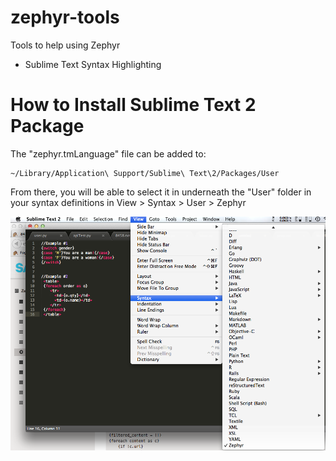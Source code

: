 zephyr-tools
============

Tools to help using Zephyr

 * Sublime Text Syntax Highlighting

How to Install Sublime Text 2 Package
============
The "zephyr.tmLanguage" file can be added to:
    
    ~/Library/Application\ Support/Sublime\ Text\2/Packages/User

From there, you will be able to select it in underneath the "User"
folder in your syntax definitions in View > Syntax > User > Zephyr

![Sublime 2 Example](sublime.png)
